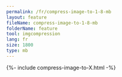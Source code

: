 ```yaml
---
permalink: /fr/compress-image-to-1-8-mb
layout: feature
fileName: compress-image-to-1-8-mb
folderName: feature
tool: imgcompression
lang: fr
size: 1800
type: mb
---
```


{%- include compress-image-to-X.html -%}
